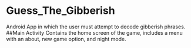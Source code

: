 # Guess_The_Gibberish
Android App in which the user must attempt to decode gibberish phrases.
##Main Activity
Contains the home screen of the game, includes a menu with an about, new game option, and night mode.
